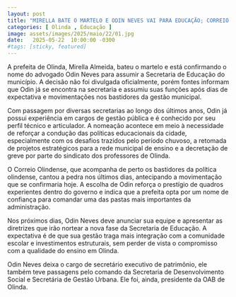 ```yaml
---
layout: post
title: "MIRELLA BATE O MARTELO E ODIN NEVES VAI PARA EDUCAÇÃO; CORREIO OLINDENSE TINHA CANTADO A PEDRA"
categories: [ Olinda , Educação ]
image: assets/images/2025/maio/22/01.jpg
date:   2025-05-22  10:00:00 -0300
#tags: [sticky, featured]
---
```

A prefeita de Olinda, Mirella Almeida, bateu o martelo e está confirmando o nome do advogado Odin Neves para assumir a Secretaria de Educação do município. A decisão não foi divulgada oficialmente, porém fontes informam que Odin já se encontra na secretaria e assumiu suas funções após dias de expectativa e movimentações nos bastidores da gestão municipal.

Com passagem por diversas secretarias ao longo dos últimos anos, Odin já possui experiência em cargos de gestão pública e é conhecido por seu perfil técnico e articulador. A nomeação acontece em meio à necessidade de reforçar a condução das políticas educacionais da cidade, especialmente com os desafios trazidos pelo período chuvoso, a retomada de projetos estratégicos para a rede municipal de ensino e a decretação de greve por parte do sindicato dos professores de Olinda.

O Correio Olindense, que acompanha de perto os bastidores da política olindense, cantou a pedra nos últimos dias, antecipando a movimentação que se confirmaria hoje. A escolha de Odin reforça o prestígio de quadros experientes dentro do governo e indica que a prefeita opta por um nome de confiança para comandar uma das pastas mais importantes da administração.

Nos próximos dias, Odin Neves deve anunciar sua equipe e apresentar as diretrizes que irão nortear a nova fase da Secretaria de Educação. A expectativa é de que sua gestão traga mais integração com a comunidade escolar e investimentos estruturais, sem perder de vista o compromisso com a qualidade do ensino em Olinda.

Odin Neves deixa o cargo de secretário executivo de patrimônio, ele também teve passagens pelo comando da Secretaria de Desenvolvimento Social e Secretária de Gestão Urbana. Ele foi, ainda, presidente da OAB de Olinda.